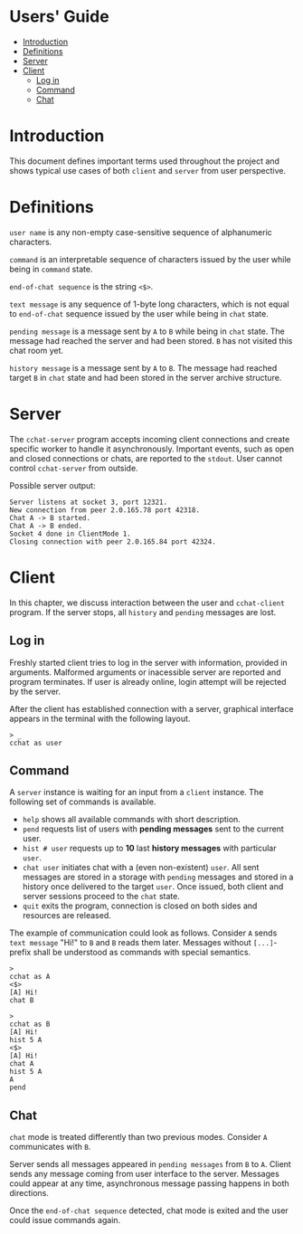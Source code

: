 # Users' Guide

- [Introduction](#introduction)
- [Definitions](#definitions)
- [Server](#server)
- [Client](#client)
  - [Log in](#log-in)
  - [Command](#command)
  - [Chat](#chat)

# Introduction

This document defines important terms used throughout the project and shows typical use cases of both `client` and
`server` from user perspective.

# Definitions

`user name` is any non-empty case-sensitive sequence of alphanumeric characters.

`command` is an interpretable sequence of characters issued by the user while being in `command` state.

`end-of-chat sequence` is the string `<$>`.

`text message` is any sequence of $1$-byte long characters, which is not equal to `end-of-chat` sequence issued by the
user while being in `chat` state.

`pending message` is a message sent by `A` to `B` while being in `chat` state. The message had reached the server and
had been stored. `B` has not visited this chat room yet.

`history message` is a message sent by `A` to `B`. The message had reached target `B` in `chat` state and had been
stored in the server archive structure.

# Server

The `cchat-server` program accepts incoming client connections and create specific worker to handle it asynchronously.
Important events, such as open and closed connections or chats, are reported to the `stdout`. User cannot control
`cchat-server` from outside.

Possible server output:

```console
Server listens at socket 3, port 12321.
New connection from peer 2.0.165.78 port 42318.
Chat A -> B started.
Chat A -> B ended.
Socket 4 done in ClientMode 1.
Closing connection with peer 2.0.165.84 port 42324.
```

# Client

In this chapter, we discuss interaction between the user and `cchat-client` program. If the server stops, all
`history` and `pending` messages are lost.

## Log in

Freshly started client tries to log in the server with information, provided in arguments. Malformed arguments or
inacessible server are reported and program terminates. If user is already online, login attempt will be rejected by
the server.

After the client has established connection with a server, graphical interface appears in the terminal with the
following layout.

```console
> _
cchat as user
```

## Command

A `server` instance is waiting for an input from a `client` instance. The following set of commands is available.

- `help` shows all available commands with short description.
- `pend` requests list of users with **pending messages** sent to the current user.
- `hist # user` requests up to **10** last **history messages** with particular `user`.
- `chat user` initiates chat with a (even non-existent) `user`. All sent messages are stored in a storage with
  `pending` messages and stored in a history once delivered to the target `user`. Once issued, both client and server
  sessions proceed to the `chat` state.
- `quit` exits the program, connection is closed on both sides and resources are released.

The example of communication could look as follows. Consider `A` sends `text message` "Hi!" to `B` and `B` reads them
later. Messages without `[...]`-prefix shall be understood as commands with special semantics.

```console
> 
cchat as A
<$>
[A] Hi!
chat B
```

```console
> 
cchat as B
[A] Hi!
hist 5 A
<$>
[A] Hi!
chat A
hist 5 A
A
pend
```

## Chat

`chat` mode is treated differently than two previous modes. Consider `A` communicates with `B`.

Server sends all messages appeared in `pending messages` from `B` to `A`. Client sends any message coming from user
interface to the server. Messages could appear at any time, asynchronous message passing happens in both directions.

Once the `end-of-chat sequence` detected, chat mode is exited and the user could issue commands again.
